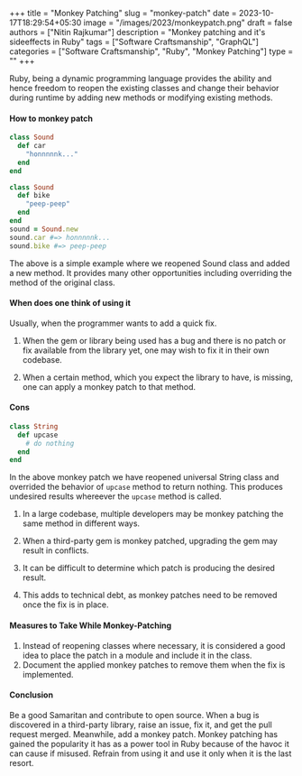 +++
title = "Monkey Patching"
slug = "monkey-patch"
date = 2023-10-17T18:29:54+05:30
image = "/images/2023/monkeypatch.png"
draft = false
authors = ["Nitin Rajkumar"]
description = "Monkey patching and it's sideeffects in Ruby"
tags = ["Software Craftsmanship", "GraphQL"]
categories = ["Software Craftsmanship", "Ruby", "Monkey Patching"]
type = ""
+++

Ruby, being a dynamic programming language provides the ability and hence freedom to reopen the existing classes and change their behavior during runtime by adding new methods or modifying existing methods. 

#### How to monkey patch

```ruby
class Sound
  def car
    "honnnnnk..."
  end
end

class Sound
  def bike
    "peep-peep"
  end
end
sound = Sound.new
sound.car #=> honnnnnk...
sound.bike #=> peep-peep
```
The above is a simple example where we reopened Sound class and added a new method. It provides many other opportunities including overriding the method of the original class.

#### When does one think of using it
Usually, when the programmer wants to add a quick fix.

1. When the gem or library being used has a bug and there is no patch or fix available from the library yet, one may wish to fix it in their own codebase.

2. When a certain method, which you expect the library to have, is missing, one can apply a monkey patch to that method.

#### Cons

```ruby
class String
  def upcase
    # do nothing 
  end
end
```
In the above monkey patch we have reopened universal String class and overrided the behavior of `upcase` method to return nothing. This produces undesired results whereever the `upcase` method is called.

1. In a large codebase, multiple developers may be monkey patching the same method in different ways.

2. When a third-party gem is monkey patched, upgrading the gem may result in conflicts.

3. It can be difficult to determine which patch is producing the desired result.

4. This adds to technical debt, as monkey patches need to be removed once the fix is in place.

#### Measures to Take While Monkey-Patching

1. Instead of reopening classes where necessary, it is considered a good idea to place the patch in a module and include it in the class.
2. Document the applied monkey patches to remove them when the fix is implemented.

#### Conclusion

Be a good Samaritan and contribute to open source.
When a bug is discovered in a third-party library, raise an issue, fix it, and get the pull request merged. Meanwhile, add a monkey patch.
Monkey patching has gained the popularity it has as a power tool in Ruby because of the havoc it can cause if misused. Refrain from using it and use it only when it is the last resort.

